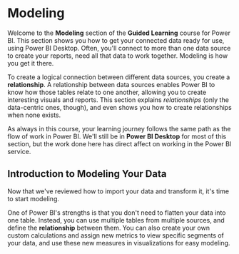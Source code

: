 <properties
   pageTitle="Introduction to Modeling Your Data"
   description="Get ready to connect many different data sources"
   services="powerbi"
   documentationCenter=""
   authors="davidiseminger"
   manager="mblythe"
   editor=""
   tags=""
   qualityFocus="no"
   qualityDate=""
   featuredVideoId="VM1K15aEnm4"
   featuredVideoThumb=""
   courseDuration="3m"/>

<tags
   ms.service="powerbi"
   ms.devlang="NA"
   ms.topic="article"
   ms.tgt_pltfrm="NA"
   ms.workload="powerbi"
   ms.date="03/28/2016"
   ms.author="davidi"/>

# Modeling
Welcome to the **Modeling** section of the **Guided Learning** course for Power BI. This section shows you how to get your connected data ready for use, using Power BI Desktop. Often, you'll connect to more than one data source to create your reports, need all that data to work together. Modeling is how you get it there.

To create a logical connection between different data sources, you create a **relationship**. A relationship between data sources enables Power BI to know how those tables relate to one another, allowing you to create interesting visuals and reports. This section explains *relationships* (only the data-centric ones, though), and even shows you how to create relationships when none exists.

As always in this course, your learning journey follows the same path as the flow of work in Power BI. We'll still be in **Power BI Desktop** for most of this section, but the work done here has direct affect on working in the Power BI service.


## Introduction to Modeling Your Data

Now that we've reviewed how to import your data and transform it, it's time to start modeling.

One of Power BI's strengths is that you don't need to flatten your data into one table. Instead, you can use multiple tables from multiple sources, and define the **relationship** between them. You can also create your own custom calculations and assign new metrics to view specific segments of your data, and use these new measures in visualizations for easy modeling.
